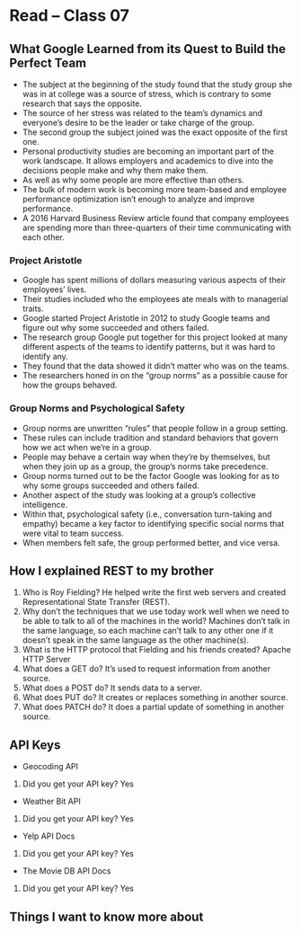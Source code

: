# Read – Class 07

## What Google Learned from its Quest to Build the Perfect Team
- The subject at the beginning of the study found that the study group she was in at college was a source of stress, which is contrary to some research that says the opposite.
- The source of her stress was related to the team’s dynamics and everyone’s desire to be the leader or take charge of the group.
- The second group the subject joined was the exact opposite of the first one.
- Personal productivity studies are becoming an important part of the work landscape. It allows employers and academics to dive into the decisions people make and why them make them. 
- As well as why some people are more effective than others.
- The bulk of modern work is becoming more team-based and employee performance optimization isn’t enough to analyze and improve performance.
- A 2016 Harvard Business Review article found that company employees are spending more than three-quarters of their time communicating with each other.

### Project Aristotle
- Google has spent millions of dollars measuring various aspects of their employees’ lives.
- Their studies included who the employees ate meals with to managerial traits.
- Google started Project Aristotle in 2012 to study Google teams and figure out why some succeeded and others failed.
- The research group Google put together for this project looked at many different aspects of the teams to identify patterns, but it was hard to identify any.
- They found that the data showed it didn’t matter who was on the teams. 
- The researchers honed in on the “group norms” as a possible cause for how the groups behaved.

### Group Norms and Psychological Safety
- Group norms are unwritten “rules” that people follow in a group setting. 
- These rules can include tradition and standard behaviors that govern how we act when we’re in a group.
- People may behave a certain way when they’re by themselves, but when they join up as a group, the group’s norms take precedence.
- Group norms turned out to be the factor Google was looking for as to why some groups succeeded and others failed.
- Another aspect of the study was looking at a group’s collective intelligence.
- Within that, psychological safety (i.e., conversation turn-taking and empathy) became a key factor to identifying specific social norms that were vital to team success.
- When members felt safe, the group performed better, and vice versa.

## How I explained REST to my brother
1. Who is Roy Fielding? He helped write the first web servers and created Representational State Transfer (REST).
2. Why don’t the techniques that we use today work well when we need to be able to talk to all of the machines in the world? Machines don’t talk in the same language, so each machine can’t talk to any other one if it doesn’t speak in the same language as the other machine(s).
3. What is the HTTP protocol that Fielding and his friends created? Apache HTTP Server
4. What does a GET do? It’s used to request information from another source.
5. What does a POST do? It sends data to a server.
6. What does PUT do? It creates or replaces something in another source.
7. What does PATCH do? It does a partial update of something in another source.

## API Keys
- Geocoding API
1. Did you get your API key? Yes
- Weather Bit API
1. Did you get your API key? Yes
- Yelp API Docs
1. Did you get your API key? Yes
- The Movie DB API Docs
1. Did you get your API key? Yes

## Things I want to know more about


